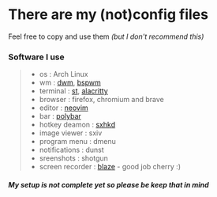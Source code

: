 # There are my (not)config files
Feel free to copy and use them _(but I don't recommend this)_

### Software I use
> *	os : Arch Linux
> *	wm : [dwm](https://github.com/just-carlod/dwm), [bspwm](https://github.com/just-carlod/notfiles/tree/master/config/bspwm/bspwmrc)
> *	terminal : [st](https://github.com/just-carlod/st), [alacritty](https://github.com/just-carlod/notfiles/tree/master/config/alacritty/alacritty.yml)
> *	browser : firefox, chromium and brave
> *	editor : [neovim](https://github.com/just-carlod/notfiles/blob/master/nvim/init.vim)
> *	bar : [polybar](https://github.com/just-carlod/notfiles/blob/master/polybar/config)
> *	hotkey deamon : [sxhkd](https://github.com/just-carlod/notfiles/tree/master/config/bspwm/sxhkdrc)
> *	image viewer : sxiv
> *	program menu : dmenu
> *	notifications : dunst
> *	sreenshots : shotgun
> *	screen recorder : [blaze](https://github.com/cherrry9/blaze) - good job cherry :)
##### My setup is **not complete** yet so please be keep that in mind
